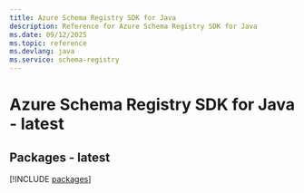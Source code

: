 ```yaml
---
title: Azure Schema Registry SDK for Java
description: Reference for Azure Schema Registry SDK for Java
ms.date: 09/12/2025
ms.topic: reference
ms.devlang: java
ms.service: schema-registry
---
```

# Azure Schema Registry SDK for Java - latest
## Packages - latest
[!INCLUDE [packages](schema-registry-index.md)]